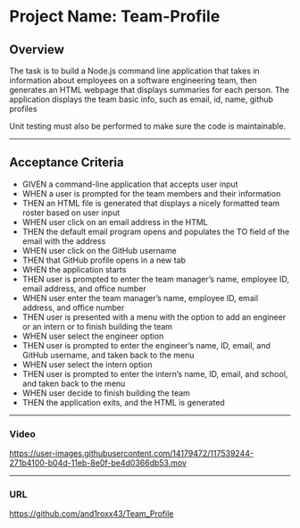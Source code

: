 # Project Name: Team-Profile

## Overview 
The task is to build a Node.js command line application that takes in information about employees on a software engineering team, then generates an HTML webpage that displays summaries for each person. The application displays the team basic info, such as email, id, name, github profiles

Unit testing must also be performed to make sure the code is maintainable.

___

## Acceptance Criteria

- GIVEN a command-line application that accepts user input
- WHEN a user is prompted for the team members and their information
- THEN an HTML file is generated that displays a nicely formatted team roster based on user input
- WHEN user click on an email address in the HTML
- THEN the default email program opens and populates the TO field of the email with the address
- WHEN user click on the GitHub username
- THEN that GitHub profile opens in a new tab
- WHEN the application starts
- THEN user is prompted to enter the team manager’s name, employee ID, email address, and office number
- WHEN user enter the team manager’s name, employee ID, email address, and office number
- THEN user is presented with a menu with the option to add an engineer or an intern or to finish building the team
- WHEN user select the engineer option
- THEN user is prompted to enter the engineer’s name, ID, email, and GitHub username, and taken back to the menu
- WHEN user select the intern option
- THEN user is prompted to enter the intern’s name, ID, email, and school, and taken back to the menu
- WHEN user decide to finish building the team
- THEN the application exits, and the HTML is generated

___

### Video

https://user-images.githubusercontent.com/14179472/117539244-271b4100-b04d-11eb-8e0f-be4d0366db53.mov

___

### URL

https://github.com/and1roxx43/Team_Profile
